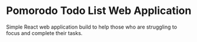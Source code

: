 # Pomorodo Todo List Web Application
Simple React web application build to help those who are struggling to focus and complete their tasks.
